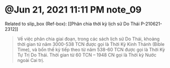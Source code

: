 # @Jun 21, 2021 11:11 PM note_09

Related to slip_box (Ref-box): [[Phân chia thời kỳ lịch sử Do Thái P-210621-2312]]

> Về việc phân chia giai đoạn, trong các sách lịch sử Do Thái, khoảng thời gian từ năm 3000-538 TCN được gọi là Thời Kỳ Kinh Thánh (Bible Time), và bốn thế kỷ tiếp theo từ năm 538-60 TCN được gọi là Thời Kỳ Tự Trị Do Thái. Thời gian từ 60 TCN – 1948 CN gọi là Thời kỳ Nước ngoài Cai trị.
